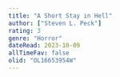 ```yaml
---
title: "A Short Stay in Hell"
author: ["Steven L. Peck"]
rating: 3
genre: "Horror"
dateRead: 2023-10-09
allTimeFav: false
olid: "OL16653954W"
---
```

